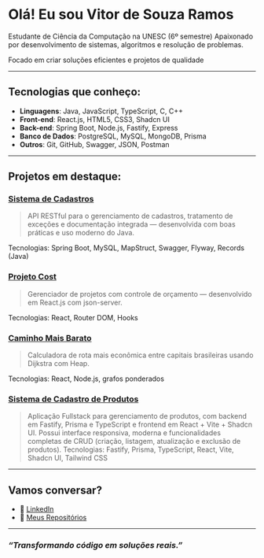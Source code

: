 #  Olá! Eu sou Vitor de Souza Ramos

Estudante de Ciência da Computação na UNESC (6º semestre)
Apaixonado por desenvolvimento de sistemas, algoritmos e resolução de problemas.

Focado em criar soluções eficientes e projetos de qualidade  

---

##  Tecnologias que conheço:

- **Linguagens**: Java, JavaScript, TypeScript, C, C++
- **Front-end**: React.js, HTML5, CSS3, Shadcn UI
- **Back-end**: Spring Boot, Node.js, Fastify, Express
- **Banco de Dados**: PostgreSQL, MySQL, MongoDB, Prisma
- **Outros**: Git, GitHub, Swagger, JSON, Postman

---

##  Projetos em destaque:

### [Sistema de Cadastros](https://github.com/vitor-sramos/Sistema-de-Cadastros)
>  API RESTful para o gerenciamento de cadastros, tratamento de exceções e documentação integrada — desenvolvida com boas práticas e uso moderno do Java.
> 
Tecnologias: Spring Boot, MySQL, MapStruct, Swagger, Flyway, Records (Java)

###  [Projeto Cost](https://github.com/vitor-sramos/Projeto-Costs)  
> Gerenciador de projetos com controle de orçamento — desenvolvido em React.js com json-server.
> 
 Tecnologias: React, Router DOM, Hooks

###  [Caminho Mais Barato](https://github.com/vitor-sramos/caminho-mais-barato)  
> Calculadora de rota mais econômica entre capitais brasileiras usando Dijkstra com Heap.
> 
 Tecnologias: React, Node.js, grafos ponderados

### [Sistema de Cadastro de Produtos](https://github.com/vitor-sramos/Sistema-para-controle-de-produtos-)
> Aplicação Fullstack para gerenciamento de produtos, com backend em Fastify, Prisma e TypeScript e frontend em React + Vite + Shadcn UI. Possui interface responsiva, moderna e funcionalidades completas de CRUD (criação, listagem, atualização e exclusão de produtos).
Tecnologias: Fastify, Prisma, TypeScript, React, Vite, Shadcn UI, Tailwind CSS
---

##  Vamos conversar?

- 💼 [LinkedIn](https://www.linkedin.com/in/vitor-ramos-934302349/)
- 📂 [Meus Repositórios](https://github.com/vitor-sramos)

---

###  *“Transformando código em soluções reais.”*
